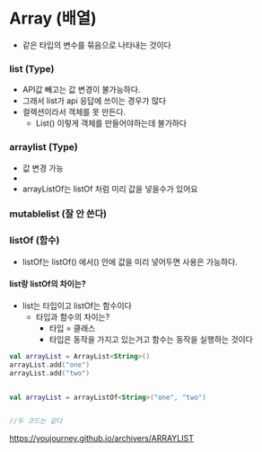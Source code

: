  # Array (배열)
-  같은 타입의 변수를 묶음으로 나타내는 것이다

 ###  list (Type)

- API값 빼고는 값 변경이 불가능하다.
- 그래서 list가 api 응답에 쓰이는 경우가 많다
- 컬렉션이라서 객체를 못 만든다.
  - List<obj>() 이렇게 객체를 만들어야하는데 불가하다

### arraylist (Type)

- 값 변경 가능
-
- arrayListOf는 listOf 처럼 미리 값을 넣을수가 있어요
  
### mutablelist (잘 안 쓴다)
 

 ### listOf (함수)

- listOf는 listOf<obj>() 에서() 안에 값을 미리 넣어두면 사용은 가능하다.


#### list랑 listOf의 차이는?
- list는 타입이고 listOf는 함수이다
  -  타입과 함수의 차이는?
     - 타입 = 클래스
     - 타입은 동작을 가지고 있는거고 함수는 동작을 실행하는 것이다



```kt
val arrayList = ArrayList<String>()
arrayList.add("one")
arrayList.add("two")


val arrayList = arrayListOf<String>("one", "two")


//두 코드는 같다
```

https://youjourney.github.io/archivers/ARRAYLIST